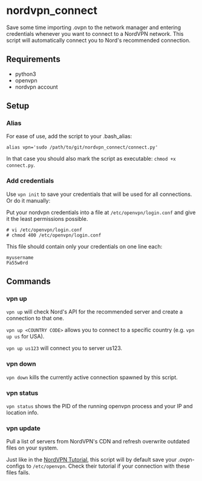 # nordvpn_connect

Save some time importing .ovpn to the network manager and entering credentials whenever you want to connect to a NordVPN network. This script will automatically connect you to Nord's recommended connection.

## Requirements
- python3
- openvpn
- nordvpn account

## Setup
### Alias
For ease of use, add the script to your .bash_alias:
~~~
alias vpn='sudo /path/to/git/nordvpn_connect/connect.py'
~~~
In that case you should also mark the script as executable: `chmod +x connect.py`.

### Add credentials
Use `vpn init` to save your credentials that will be used for all connections. Or do it manually:

Put your nordvpn credentials into a file at `/etc/openvpn/login.conf` and give it the least permissions possible.
~~~
# vi /etc/openvpn/login.conf
# chmod 400 /etc/openvpn/login.conf
~~~

This file should contain only your credentials on one line each:
~~~
myusername
Pa55w0rd
~~~


## Commands
### vpn up
`vpn up` will check Nord's API for the recommended server and create a connection to that one.

`vpn up <COUNTRY CODE>` allows you to connect to a specific country (e.g. `vpn up us` for USA).

`vpn up us123` will connect you to server us123.


### vpn down
`vpn down` kills the currently active connection spawned by this script.


### vpn status
`vpn status` shows the PID of the running openvpn process and your IP and location info.


### vpn update
Pull a list of servers from NordVPN's CDN and refresh overwrite outdated files on your system.

Just like in the [NordVPN Tutorial](https://nordvpn.com/tutorials/linux/openvpn/), this script will by default save your .ovpn-configs to `/etc/openvpn`. Check their tutorial if your connection with these files fails.
